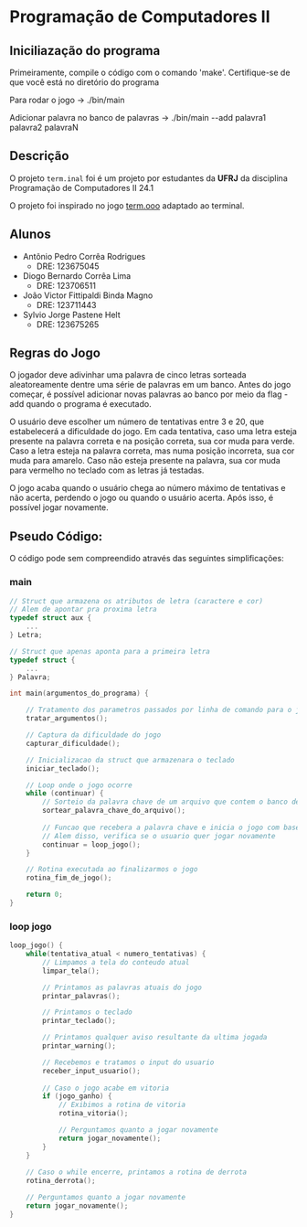 # Programação de Computadores II

## Iniciliazação do programa
Primeiramente, compile o código com o comando 'make'. Certifique-se de que você está no diretório do programa

Para rodar o jogo -> ./bin/main

Adicionar palavra no banco de palavras -> ./bin/main --add palavra1 palavra2 palavraN

## Descrição
O projeto `term.inal` foi é um projeto por estudantes da **UFRJ** da disciplina Programação de Computadores II 24.1

O projeto foi inspirado no jogo [term.ooo](https://term.ooo/) adaptado ao terminal.

## Alunos
- Antônio Pedro Corrêa Rodrigues
    - DRE: 123675045
- Diogo Bernardo Corrêa Lima
    - DRE: 123706511
- João Victor Fittipaldi Binda Magno
    - DRE: 123711443
- Sylvio Jorge Pastene Helt
    - DRE: 123675265

## Regras do Jogo
O jogador deve adivinhar uma palavra de cinco letras sorteada aleatoreamente dentre uma série de palavras em um banco. Antes do jogo começar, é possível adicionar novas palavras ao banco por meio da flag -add quando o programa é executado.

O usuário deve escolher um número de tentativas entre 3 e 20, que estabelecerá a dificuldade do jogo. Em cada tentativa, caso uma letra esteja presente na palavra correta e na posição correta, sua cor muda para verde. Caso a letra esteja na palavra correta, mas numa posição incorreta, sua cor muda para amarelo. Caso não esteja presente na palavra, sua cor muda para vermelho no teclado com as letras já testadas.

O jogo acaba quando o usuário chega ao número máximo de tentativas e não acerta, perdendo o jogo ou quando o usuário acerta. Após isso, é possível jogar novamente.


## Pseudo Código:
O código pode sem compreendido através das seguintes simplificações:

### main
~~~c
// Struct que armazena os atributos de letra (caractere e cor)
// Alem de apontar pra proxima letra
typedef struct aux {
    ...
} Letra;

// Struct que apenas aponta para a primeira letra
typedef struct {
    ...
} Palavra;

int main(argumentos_do_programa) {

    // Tratamento dos parametros passados por linha de comando para o jogo
    tratar_argumentos();

    // Captura da dificuldade do jogo
    capturar_dificuldade();

    // Inicializacao da struct que armazenara o teclado
    iniciar_teclado();

    // Loop onde o jogo ocorre
    while (continuar) {
        // Sorteio da palavra chave de um arquivo que contem o banco de palavras
        sortear_palavra_chave_do_arquivo();
        
        // Funcao que recebera a palavra chave e inicia o jogo com base na mesma
        // Alem disso, verifica se o usuario quer jogar novamente  
        continuar = loop_jogo();
    }

    // Rotina executada ao finalizarmos o jogo
    rotina_fim_de_jogo();

    return 0;
}
~~~

### loop jogo
~~~c
loop_jogo() {
    while(tentativa_atual < numero_tentativas) {
        // Limpamos a tela do conteudo atual
        limpar_tela();

        // Printamos as palavras atuais do jogo
        printar_palavras();

        // Printamos o teclado
        printar_teclado();

        // Printamos qualquer aviso resultante da ultima jogada
        printar_warning();

        // Recebemos e tratamos o input do usuario
        receber_input_usuario();
        
        // Caso o jogo acabe em vitoria
        if (jogo_ganho) {
            // Exibimos a rotina de vitoria
            rotina_vitoria();

            // Perguntamos quanto a jogar novamente
            return jogar_novamente();
        }
    }
    
    // Caso o while encerre, printamos a rotina de derrota
    rotina_derrota();

    // Perguntamos quanto a jogar novamente
    return jogar_novamente();
}
~~~
